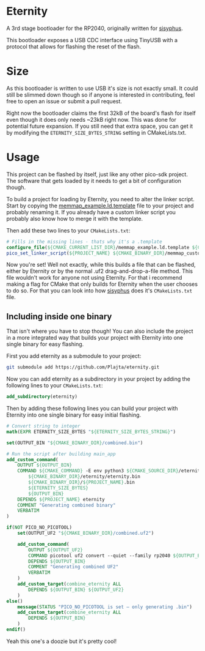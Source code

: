 # Eternity
A 3rd stage bootloader for the RP2040, originally written for [sisyphus](https://github.com/Plajta/sisyphus).

This bootloader exposes a USB CDC interface using TinyUSB with a protocol that allows for flashing the reset of the flash.

# Size
As this bootloader is written to use USB it's size is not exactly small. It could still be slimmed down though so if anyone is interested in contributing, feel free to open an issue or submit a pull request.

Right now the bootloader claims the first 32kB of the board's flash for itself even though it does only needs ~23kB right now. This was done for potential future expansion.
If you still need that extra space, you can get it by modifying the `ETERNITY_SIZE_BYTES_STRING` setting in CMakeLists.txt.

# Usage
This project can be flashed by itself, just like any other pico-sdk project. The software that gets loaded by it needs to get a bit of configuration though.

To build a project for loading by Eternity, you need to alter the linker script.
Start by copying the [memmap_example.ld.template](./memmap_example.ld.template) file to your project and probably renaming it. If you already have a custom linker script you probably also know how to merge it with the template.

Then add these two lines to your `CMakeLists.txt`:
```cmake
# Fills in the missing lines - thats why it's a .template
configure_file(${CMAKE_CURRENT_LIST_DIR}/memmap_example.ld.template ${CMAKE_BINARY_DIR}/memmap_custom.ld)
pico_set_linker_script(${PROJECT_NAME} ${CMAKE_BINARY_DIR}/memmap_custom.ld)
```

Now you're set! Well not exactly, while this builds a file that can be flashed, either by Eternity or by the normal .uf2 drag-and-drop-a-file method. This file wouldn't work for anyone not using Eternity. For that i recommend making a flag for CMake that only builds for Eternity when the user chooses to do so. For that you can look into how [sisyphus](https://github.com/Plajta/sisyphus) does it's `CMakeLists.txt` file.

## Including inside one binary
That isn't where you have to stop though! You can also include the project in a more integrated way that builds your project with Eternity into one single binary for easy flashing.

First you add eternity as a submodule to your project:
```bash
git submodule add https://github.com/Plajta/eternity.git
```

Now you can add eternity as a subdirectory in your project by adding the following lines to your `CMakeLists.txt`:
```cmake
add_subdirectory(eternity)
```

Then by adding these following lines you can build your project with Eternity into one single binary for easy initial flashing.
```cmake
# Convert string to integer
math(EXPR ETERNITY_SIZE_BYTES "${ETERNITY_SIZE_BYTES_STRING}")

set(OUTPUT_BIN "${CMAKE_BINARY_DIR}/combined.bin")

# Run the script after building main_app
add_custom_command(
    OUTPUT ${OUTPUT_BIN}
    COMMAND ${CMAKE_COMMAND} -E env python3 ${CMAKE_SOURCE_DIR}/eternity/merge_binaries.py
        ${CMAKE_BINARY_DIR}/eternity/eternity.bin
        ${CMAKE_BINARY_DIR}/${PROJECT_NAME}.bin
        ${ETERNITY_SIZE_BYTES}
        ${OUTPUT_BIN}
    DEPENDS ${PROJECT_NAME} eternity
    COMMENT "Generating combined binary"
    VERBATIM
)

if(NOT PICO_NO_PICOTOOL)
    set(OUTPUT_UF2 "${CMAKE_BINARY_DIR}/combined.uf2")

    add_custom_command(
        OUTPUT ${OUTPUT_UF2}
        COMMAND picotool uf2 convert --quiet --family rp2040 ${OUTPUT_BIN} ${OUTPUT_UF2}
        DEPENDS ${OUTPUT_BIN}
        COMMENT "Generating combined UF2"
        VERBATIM
    )
    add_custom_target(combine_eternity ALL
        DEPENDS ${OUTPUT_BIN} ${OUTPUT_UF2}
    )
else()
    message(STATUS "PICO_NO_PICOTOOL is set — only generating .bin")
    add_custom_target(combine_eternity ALL
        DEPENDS ${OUTPUT_BIN}
    )
endif()
```

Yeah this one's a doozie but it's pretty cool!
